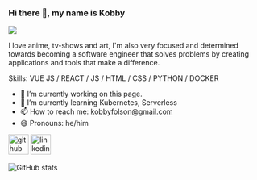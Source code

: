 ### Hi there 👋, my name is Kobby
![](https://media.giphy.com/media/YrZECW1GgBkqat6F0B/giphy.gif)

I love anime, tv-shows and art, I'm also very focused and determined towards becoming a software engineer that solves problems by creating applications and tools that make a difference.

Skills: VUE JS / REACT / JS / HTML / CSS / PYTHON / DOCKER

- 🔭 I’m currently working on this page. 
- 🌱 I’m currently learning Kubernetes, Serverless 
- 📫 How to reach me: kobbyfolson@gmail.com 
- 😄 Pronouns: he/him 


[<img src='https://cdn.jsdelivr.net/npm/simple-icons@3.0.1/icons/github.svg' alt='github' height='40'>](https://github.com/kobfolson)  [<img src='https://cdn.jsdelivr.net/npm/simple-icons@3.0.1/icons/linkedin.svg' alt='linkedin' height='40'>](https://www.linkedin.com/in/kobina-folson/)  

![GitHub stats](https://github-readme-stats.vercel.app/api?username=kobfolson&show_icons=true)  


